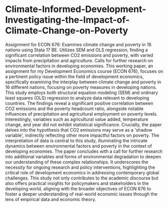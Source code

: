 # Climate-Informed-Development-Investigating-the-Impact-of-Climate-Change-on-Poverty
Assignment for ECON 676: Examines climate change and poverty in 16 nations using Stata 17 BE. Utilizes SEM and OLS regression, finding a significant correlation between CO2 emissions and poverty, with varied impacts from precipitation and agriculture. Calls for further research on environmental factors in developing economies.
This working paper, an assignment for my Development Economics course (ECON 676), focuses on a pertinent policy issue within the field of development economics, specifically examining the interplay between climate change and poverty in 16 different nations, focusing on poverty measures in developing nations. This study employs both structural equation modeling (SEM) and ordinary least squares (OLS) regression to analyze data relevant to developing countries. The findings reveal a significant positive correlation between CO2 emissions and the poverty headcount ratio, alongside notable influences of precipitation and agricultural employment on poverty levels. Interestingly, variables such as agricultural value added, temperature change, and year did not exhibit statistical significance. Crucially, the paper delves into the hypothesis that CO2 emissions may serve as a 'shadow variable', indirectly reflecting other more impactful factors on poverty. The interpretation of data is central to this study, illuminating the intricate dynamics between environmental factors and poverty in the context of developing economies. The paper concludes with a call for further research into additional variables and forms of environmental degradation to deepen our understanding of these complex relationships. It underscores the necessity for ongoing research and policy interventions, highlighting the critical role of development economics in addressing contemporary global challenges. This study not only contributes to the academic discourse but also offers practical insights for policymakers and stakeholders in the developing world, aligning with the broader objectives of ECON 676 to foster a deeper understanding of real-world economic issues through the lens of empirical data and economic theory.

